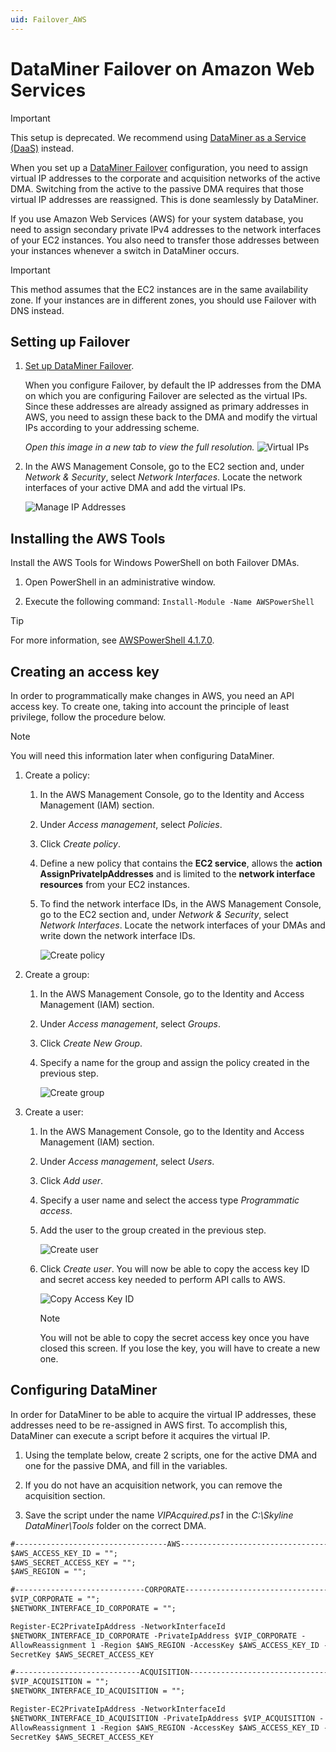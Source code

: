 ```yaml
---
uid: Failover_AWS
---
```


# DataMiner Failover on Amazon Web Services

> [!IMPORTANT]
> This setup is deprecated. We recommend using [DataMiner as a Service (DaaS)](xref:Creating_a_DMS_in_the_cloud) instead.

When you set up a [DataMiner Failover](xref:failover) configuration, you need to assign virtual IP addresses to the corporate and acquisition networks of the active DMA. Switching from the active to the passive DMA requires that those virtual IP addresses are reassigned. This is done seamlessly by DataMiner.

If you use Amazon Web Services (AWS) for your system database, you need to assign secondary private IPv4 addresses to the network interfaces of your EC2 instances. You also need to transfer those addresses between your instances whenever a switch in DataMiner occurs.

> [!IMPORTANT]
> This method assumes that the EC2 instances are in the same availability zone. If your instances are in different zones, you should use Failover with DNS instead.

## Setting up Failover

1. [Set up DataMiner Failover](xref:Configuring_Failover).

   When you configure Failover, by default the IP addresses from the DMA on which you are configuring Failover are selected as the virtual IPs. Since these addresses are already assigned as primary addresses in AWS, you need to assign these back to the DMA and modify the virtual IPs according to your addressing scheme.

   *Open this image in a new tab to view the full resolution.*
   ![Virtual IPs](~/user-guide/images/DataMiner_Failover.png)

1. In the AWS Management Console, go to the EC2 section and, under *Network & Security*, select *Network Interfaces*. Locate the network interfaces of your active DMA and add the virtual IPs.

   ![Manage IP Addresses](~/user-guide/images/Manage_IP_Addresses.png)

## Installing the AWS Tools

Install the AWS Tools for Windows PowerShell on both Failover DMAs.

1. Open PowerShell in an administrative window.

1. Execute the following command: `Install-Module -Name AWSPowerShell`

> [!TIP]
> For more information, see [AWSPowerShell 4.1.7.0](https://www.powershellgallery.com/packages/AWSPowerShell/4.1.7.0).

## Creating an access key

In order to programmatically make changes in AWS, you need an API access key. To create one, taking into account the principle of least privilege, follow the procedure below.

> [!NOTE]
> You will need this information later when configuring DataMiner.

1. Create a policy:

   1. In the AWS Management Console, go to the Identity and Access Management (IAM) section.

   1. Under *Access management*, select *Policies*.

   1. Click *Create policy*.

   1. Define a new policy that contains the **EC2 service**, allows the **action AssignPrivateIpAddresses** and is limited to the **network interface resources** from your EC2 instances.

   1. To find the network interface IDs, in the AWS Management Console, go to the EC2 section and, under *Network & Security*, select *Network Interfaces*. Locate the network interfaces of your DMAs and write down the network interface IDs.

      ![Create policy](~/user-guide/images/Create_Policy.png)

1. Create a group:

   1. In the AWS Management Console, go to the Identity and Access Management (IAM) section.

   1. Under *Access management*, select *Groups*.

   1. Click *Create New Group*.

   1. Specify a name for the group and assign the policy created in the previous step.

      ![Create group](~/user-guide/images/Create_Group.png)

1. Create a user:

   1. In the AWS Management Console, go to the Identity and Access Management (IAM) section.

   1. Under *Access management*, select *Users*.

   1. Click *Add user*.

   1. Specify a user name and select the access type *Programmatic access*.

   1. Add the user to the group created in the previous step.

      ![Create user](~/user-guide/images/Create_User.png)

   1. Click *Create user*. You will now be able to copy the access key ID and secret access key needed to perform API calls to AWS.

      ![Copy Access Key ID](~/user-guide/images/Success_User.png)

      > [!NOTE]
      > You will not be able to copy the secret access key once you have closed this screen. If you lose the key, you will have to create a new one.

## Configuring DataMiner

In order for DataMiner to be able to acquire the virtual IP addresses, these addresses need to be re-assigned in AWS first. To accomplish this, DataMiner can execute a script before it acquires the virtual IP.

1. Using the template below, create 2 scripts, one for the active DMA and one for the passive DMA, and fill in the variables.

1. If you do not have an acquisition network, you can remove the acquisition section.

1. Save the script under the name *VIPAcquired.ps1* in the *C:\Skyline DataMiner\Tools* folder on the correct DMA.

```txt
#----------------------------------AWS-----------------------------------#
$AWS_ACCESS_KEY_ID = "";
$AWS_SECRET_ACCESS_KEY = "";
$AWS_REGION = "";

#-----------------------------CORPORATE----------------------------------#
$VIP_CORPORATE = "";
$NETWORK_INTERFACE_ID_CORPORATE = "";

Register-EC2PrivateIpAddress -NetworkInterfaceId
$NETWORK_INTERFACE_ID_CORPORATE -PrivateIpAddress $VIP_CORPORATE -
AllowReassignment 1 -Region $AWS_REGION -AccessKey $AWS_ACCESS_KEY_ID -
SecretKey $AWS_SECRET_ACCESS_KEY

#----------------------------ACQUISITION---------------------------------#
$VIP_ACQUISITION = "";
$NETWORK_INTERFACE_ID_ACQUISITION = "";

Register-EC2PrivateIpAddress -NetworkInterfaceId
$NETWORK_INTERFACE_ID_ACQUISITION -PrivateIpAddress $VIP_ACQUISITION -
AllowReassignment 1 -Region $AWS_REGION -AccessKey $AWS_ACCESS_KEY_ID -
SecretKey $AWS_SECRET_ACCESS_KEY
```
